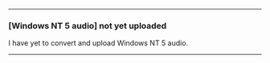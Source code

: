***

### [Windows NT 5 audio] not yet uploaded

I have yet to convert and upload Windows NT 5 audio.

***
